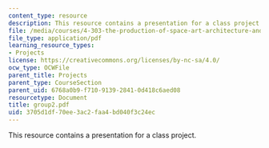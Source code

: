 ```yaml
---
content_type: resource
description: This resource contains a presentation for a class project.
file: /media/courses/4-303-the-production-of-space-art-architecture-and-urbanism-in-dialogue-fall-2006/3705d1df70ee3ac2faa4bd040f3c24ec_group2.pdf
file_type: application/pdf
learning_resource_types:
- Projects
license: https://creativecommons.org/licenses/by-nc-sa/4.0/
ocw_type: OCWFile
parent_title: Projects
parent_type: CourseSection
parent_uid: 6768a0b9-f710-9139-2841-0d418c6aed08
resourcetype: Document
title: group2.pdf
uid: 3705d1df-70ee-3ac2-faa4-bd040f3c24ec
---
```

This resource contains a presentation for a class project.